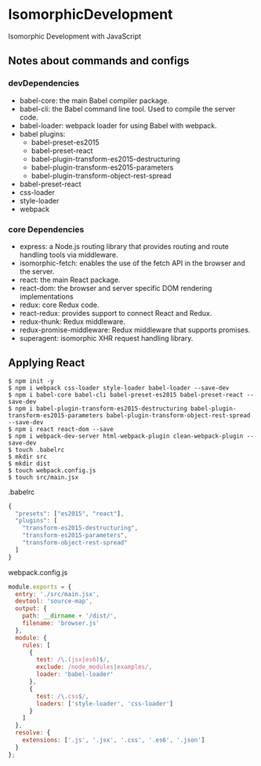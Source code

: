 # IsomorphicDevelopment

Isomorphic Development with JavaScript

## Notes about commands and configs

### devDependencies

* babel-core: the main Babel compiler package.
* babel-cli: the Babel command line tool. Used to compile the server code.
* babel-loader: webpack loader for using Babel with webpack.
* babel plugins:
  * babel-preset-es2015
  * babel-preset-react
  * babel-plugin-transform-es2015-destructuring
  * babel-plugin-transform-es2015-parameters
  * babel-plugin-transform-object-rest-spread
* babel-preset-react
* css-loader
* style-loader
* webpack

### core Dependencies

* express: a Node.js routing library that provides routing and route handling tools via middleware.
* isomorphic-fetch: enables the use of the fetch API in the browser and the server.
* react: the main React package.
* react-dom: the browser and server specific DOM rendering implementations
* redux: core Redux code.
* react-redux: provides support to connect React and Redux.
* redux-thunk: Redux middleware.
* redux-promise-middleware: Redux middleware that supports promises.
* superagent: isomorphic XHR request handling library.

## Applying React

```
$ npm init -y
$ npm i webpack css-loader style-loader babel-loader --save-dev
$ npm i babel-core babel-cli babel-preset-es2015 babel-preset-react --save-dev
$ npm i babel-plugin-transform-es2015-destructuring babel-plugin-transform-es2015-parameters babel-plugin-transform-object-rest-spread --save-dev
$ npm i react react-dom --save
$ npm i webpack-dev-server html-webpack-plugin clean-webpack-plugin --save-dev
$ touch .babelrc
$ mkdir src
$ mkdir dist
$ touch webpack.config.js
$ touch src/main.jsx
```

.babelrc
```javascript
{
  "presets": ["es2015", "react"],
  "plugins": [
    "transform-es2015-destructuring",
    "transform-es2015-parameters",
    "transform-object-rest-spread"
  ]
}
```

webpack.config.js
```javascript
module.exports = {
  entry: './src/main.jsx',
  devtool: 'source-map',
  output: {
    path: __dirname + '/dist/',
    filename: 'browser.js'
  },
  module: {
    rules: [
      {
        test: /\.(jsx|es6)$/,
        exclude: /node_modules|examples/,
        loader: 'babel-loader'
      },
      {
        test: /\.css$/,
        loaders: ['style-loader', 'css-loader']
      }
    ]
  },
  resolve: {
    extensions: ['.js', '.jsx', '.css', '.es6', '.json']
  }
};
```
